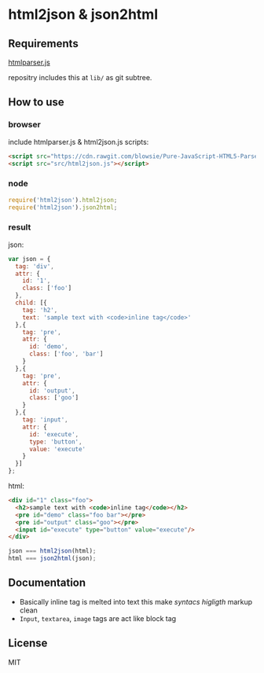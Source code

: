 # html2json & json2html

## Requirements

[htmlparser.js](https://github.com/blowsie/Pure-JavaScript-HTML5-Parser)

repositry includes this at `lib/` as git subtree.


## How to use

### browser

include htmlparser.js & html2json.js scripts:

```html
<script src="https://cdn.rawgit.com/blowsie/Pure-JavaScript-HTML5-Parser/master/htmlparser.js"></script>
<script src="src/html2json.js"></script>
```

### node

```javascript
require('html2json').html2json;
require('html2json').json2html;
```


### result

json:

```javascript
var json = {
  tag: 'div',
  attr: {
    id: '1',
    class: ['foo']
  },
  child: [{
    tag: 'h2',
    text: 'sample text with <code>inline tag</code>'
  },{
    tag: 'pre',
    attr: {
      id: 'demo',
      class: ['foo', 'bar']
    }
  },{
    tag: 'pre',
    attr: {
      id: 'output',
      class: ['goo']
    }
  },{
    tag: 'input',
    attr: {
      id: 'execute',
      type: 'button',
      value: 'execute'
    }
  }]
};
```

html:

```html
<div id="1" class="foo">
  <h2>sample text with <code>inline tag</code></h2>
  <pre id="demo" class="foo bar"></pre>
  <pre id="output" class="goo"></pre>
  <input id="execute" type="button" value="execute"/>
</div>
```

```javascript
json === html2json(html);
html === json2html(json);
```

## Documentation

- Basically inline tag is melted into text this make *syntacs higligth* markup clean
- `Input`, `textarea`, `image` tags are act like block tag

## License

MIT
